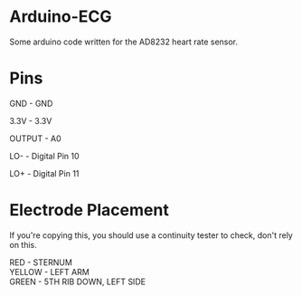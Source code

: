 # Arduino-ECG

Some arduino code written for the AD8232 heart rate sensor.

# Pins

GND    - GND

3.3V   - 3.3V

OUTPUT - A0

LO-    - Digital Pin 10

LO+    - Digital Pin 11

# Electrode Placement
If you're copying this, you should use a continuity tester to check, don't rely on this.

RED - STERNUM                  
YELLOW - LEFT ARM              
GREEN - 5TH RIB DOWN, LEFT SIDE
